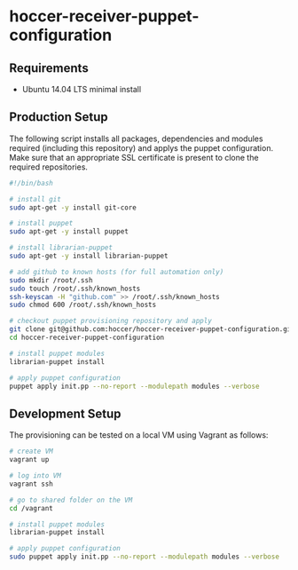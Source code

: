 hoccer-receiver-puppet-configuration
===========================

## Requirements

* Ubuntu 14.04 LTS minimal install

## Production Setup

The following script installs all packages, dependencies and modules required (including this repository) and applys the puppet configuration. Make sure that an appropriate SSL certificate is present to clone the required repositories.

```bash
#!/bin/bash

# install git 
sudo apt-get -y install git-core

# install puppet
sudo apt-get -y install puppet

# install librarian-puppet
sudo apt-get -y install librarian-puppet

# add github to known hosts (for full automation only)
sudo mkdir /root/.ssh
sudo touch /root/.ssh/known_hosts
ssh-keyscan -H "github.com" >> /root/.ssh/known_hosts
sudo chmod 600 /root/.ssh/known_hosts

# checkout puppet provisioning repository and apply
git clone git@github.com:hoccer/hoccer-receiver-puppet-configuration.git
cd hoccer-receiver-puppet-configuration

# install puppet modules
librarian-puppet install

# apply puppet configuration
puppet apply init.pp --no-report --modulepath modules --verbose

```

## Development Setup

The provisioning can be tested on a local VM using Vagrant as follows:

```bash
# create VM
vagrant up

# log into VM
vagrant ssh

# go to shared folder on the VM
cd /vagrant

# install puppet modules
librarian-puppet install

# apply puppet configuration
sudo puppet apply init.pp --no-report --modulepath modules --verbose
```
